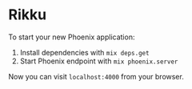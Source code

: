 # Rikku

To start your new Phoenix application:

1. Install dependencies with `mix deps.get`
2. Start Phoenix endpoint with `mix phoenix.server`

Now you can visit `localhost:4000` from your browser.
